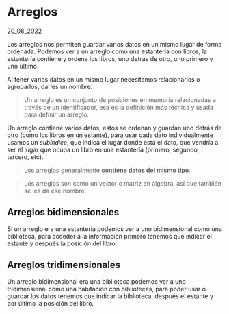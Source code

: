 # Arreglos
20_08_2022

Los arreglos nos permiten guardar varios datos en un mismo lugar de forma ordenada. Podemos ver a un arreglo como una estantería con libros, la estantería contiene y ordena los libros, uno detrás de otro, uno primero y uno último.

Al tener varios datos en un mismo lugar necesitamos relacionarlos o agruparlos, darles un nombre.

> Un arreglo es un conjunto de posiciones en memoria relacionadas a través de un identificador, esa es la definición más técnica y usada para definir un arreglo.

Un arreglo contiene varios datos, estos se ordenan y guardan uno detrás de otro (como los libros en un estante), para usar cada dato individualmente usamos un *subíndice*, que indica el lugar donde está el dato, que vendría a ser el lugar que ocupa un libro en una estantería (primero, segundo, tercero, etc).

> Los arreglos generalmente **contiene datos del mismo tipo**.

> Los arreglos son como un vector o matriz en álgebra, así que también se les da ese nombre.

## Arreglos bidimensionales 

Si un arreglo era una estantería podemos ver a uno bidimensional como una biblioteca, para acceder a la información primero tenemos que indicar el estante y después la posición del libro.

## Arreglos tridimensionales 

Un arreglo bidimensional era una biblioteca podemos ver a uno tridimensional como una habitación con bibliotecas, para poder usar o guardar los datos tenemos que indicar la biblioteca, después el estante y por último la posición del libro.
